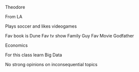 Theodore

From LA

Plays soccer and likes videogames

Fav book is Dune Fav tv show Family Guy Fav Movie Godfather

Economics

For this class learn Big Data

No strong opinions on inconsequential topics
